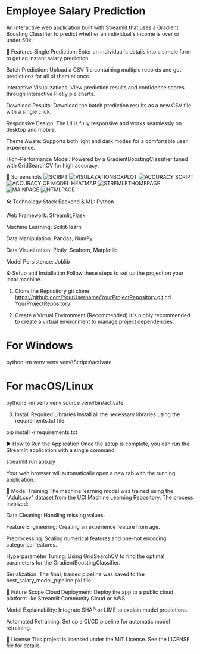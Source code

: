 # Employee Salary Prediction

An interactive web application built with Streamlit that uses a Gradient Boosting Classifier to predict whether an individual's income is over or under 50k.

🚀 Features
Single Prediction: Enter an individual's details into a simple form to get an instant salary prediction.

Batch Prediction: Upload a CSV file containing multiple records and get predictions for all of them at once.

Interactive Visualizations: View prediction results and confidence scores through interactive Plotly pie charts.

Download Results: Download the batch prediction results as a new CSV file with a single click.

Responsive Design: The UI is fully responsive and works seamlessly on desktop and mobile.

Theme Aware: Supports both light and dark modes for a comfortable user experience.

High-Performance Model: Powered by a GradientBoostingClassifier tuned with GridSearchCV for high accuracy.

📸 Screenshots
![SCRIPT](https://github.com/user-attachments/assets/7cc71ad9-a7b9-4189-a986-03da2df090a5)
![VISULAZATIONBOXPLOT](https://github.com/user-attachments/assets/e33d4101-c5a8-428b-aeac-a6ed53458fc3)
![ACCURACY SCRIPT](https://github.com/user-attachments/assets/6b4a8e3b-e161-47d3-8daf-6307c364d028)
![ACCURACY OF MODEL HEATMAP](https://github.com/user-attachments/assets/2e6924e3-cab6-43ae-873b-5528398f0c6f)
![STREMLETHOMEPAGE](https://github.com/user-attachments/assets/33e97bbc-1627-4ca8-b193-e676df7df211)
![MAINPAGE](https://github.com/user-attachments/assets/6d871c8b-afa1-41b0-b4d9-3827449396fd)
![HTMLPAGE](https://github.com/user-attachments/assets/22e644f2-84f3-436f-8040-ef70712b0dd5)




🛠️ Technology Stack
Backend & ML: Python

Web Framework: Streamlit,Flask

Machine Learning: Scikit-learn

Data Manipulation: Pandas, NumPy

Data Visualization: Plotly, Seaborn, Matplotlib

Model Persistence: Joblib

⚙️ Setup and Installation
Follow these steps to set up the project on your local machine.

1. Clone the Repository
git clone https://github.com/YourUsername/YourProjectRepository.git
cd YourProjectRepository

2. Create a Virtual Environment (Recommended)
It's highly recommended to create a virtual environment to manage project dependencies.

# For Windows
python -m venv venv
venv\Scripts\activate

# For macOS/Linux
python3 -m venv venv
source venv/bin/activate

3. Install Required Libraries
Install all the necessary libraries using the requirements.txt file.

pip install -r requirements.txt

▶️ How to Run the Application
Once the setup is complete, you can run the Streamlit application with a single command:

streamlit run app.py

Your web browser will automatically open a new tab with the running application.

🧠 Model Training
The machine learning model was trained using the "Adult.csv" dataset from the UCI Machine Learning Repository. The process involved:

Data Cleaning: Handling missing values.

Feature Engineering: Creating an experience feature from age.

Preprocessing: Scaling numerical features and one-hot encoding categorical features.

Hyperparameter Tuning: Using GridSearchCV to find the optimal parameters for the GradientBoostingClassifier.

Serialization: The final, trained pipeline was saved to the best_salary_model_pipeline.pkl file.

🌟 Future Scope
Cloud Deployment: Deploy the app to a public cloud platform like Streamlit Community Cloud or AWS.

Model Explainability: Integrate SHAP or LIME to explain model predictions.

Automated Retraining: Set up a CI/CD pipeline for automatic model retraining.

📜 License
This project is licensed under the MIT License. See the LICENSE file for details.
